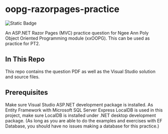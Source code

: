 # oopg-razorpages-practice
![Static Badge](https://img.shields.io/badge/.NET_Framework-8.0-purple)

An ASP.NET Razor Pages (MVC) practice question for Ngee Ann Poly Object Oriented Programming module (xxOOPG). This can be used as practice for PT2.
## In This Repo
This repo contains the question PDF as well as the Visual Studio solution and source files.
## Prerequisites
Make sure Visual Studio ASP.NET development package is installed.
As Entity Framework with Microsoft SQL Server Express LocalDB is used in this project, make sure LocalDB is installed under .NET desktop development package.
(As long as you are able to do the examples and exercises with EF Database, you should have no issues making a database for this practice.)
